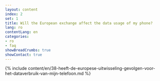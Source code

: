 ```yaml
---
layout: content
index: 2
set: 1
title: Will the European exchange affect the data usage of my phone?
lang: ro
contentLang: en
categories:
- ro
- faq
showBreadCrumbs: true
showContact: true
---
```

{% include content/en/38-heeft-de-europese-uitwisseling-gevolgen-voor-het-dataverbruik-van-mijn-telefoon.md %}
